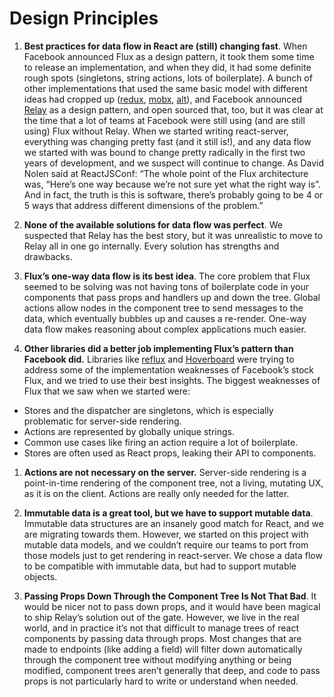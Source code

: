 # Design Principles

1. **Best practices for data flow in React are (still) changing fast**. When
   Facebook announced Flux as a design pattern, it took them some time to
   release an implementation, and when they did, it had some definite rough
   spots (singletons, string actions, lots of boilerplate). A bunch of other
   implementations that used the same basic model with different ideas had
   cropped up ([redux](redux.js.org), [mobx](https://github.com/mobxjs/mobx),
   [alt](http://alt.js.org/)), and Facebook announced
   [Relay](https://facebook.github.io/relay/) as a design pattern, and open
   sourced that, too, but it was clear at the time that a lot of teams at
   Facebook were still using (and are still using) Flux without Relay. When we
   started writing react-server, everything was changing pretty fast (and it
   still is!), and any data flow we started with was bound to change pretty
   radically in the first two years of development, and we suspect will continue
   to change. As David Nolen said at ReactJSConf: “The whole point of the Flux
   architecture was, “Here’s one way because we’re not sure yet what the right
   way is”. And in fact, the truth is this is software, there’s probably going
   to be 4 or 5 ways that address different dimensions of the problem.”

1. **None of the available solutions for data flow was perfect**. We
   suspected that Relay has the best story, but it was unrealistic to move to
   Relay all in one go internally.  Every solution has strengths and drawbacks.

1. **Flux’s one-way data flow is its best idea**. The core problem that Flux
   seemed to be solving was not having tons of boilerplate code in your
   components that pass props and handlers up and down the tree. Global
   actions allow nodes in the component tree to send messages to the data,
   which eventually bubbles up and causes a re-render.  One-way data flow makes
   reasoning about complex applications much easier.

1. **Other libraries did a better job implementing Flux’s pattern than
   Facebook did.** Libraries like [reflux](https://github.com/reflux/refluxjs)
   and [Hoverboard](https://github.com/jesseskinner/hoverboard) were trying to
   address some of the implementation weaknesses of Facebook’s stock Flux, and
   we tried to use their best insights. The biggest weaknesses of Flux that we
   saw when we started were:

 * Stores and the dispatcher are singletons, which is especially problematic for server-side rendering.
 * Actions are represented by globally unique strings.
 * Common use cases like firing an action require a lot of boilerplate.
 * Stores are often used as React props, leaking their API to components.

1. **Actions are not necessary on the server.** Server-side rendering is a
   point-in-time rendering of the component tree, not a living, mutating UX,
   as it is on the client. Actions are really only needed for the latter.

1. **Immutable data is a great tool, but we have to support mutable data**.
   Immutable data structures are an insanely good match for React, and
   we are migrating towards them. However, we started on this project with
   mutable data models, and we couldn’t require our teams to port from those
   models just to get rendering in react-server. We chose a data flow to be
   compatible with immutable data, but had to support mutable objects.

1. **Passing Props Down Through the Component Tree Is Not That Bad**. It would
   be nicer not to pass down props, and it would have been magical to ship
   Relay’s solution out of the gate. However, we live in the real world, and
   in practice it’s not that difficult to manage trees of react components by
   passing data through props.  Most changes that are made to endpoints (like
   adding a field) will filter down automatically through the component tree
   without modifying anything or being modified, component trees aren’t
   generally that deep, and code to pass props is not particularly hard to write
   or understand when needed.
